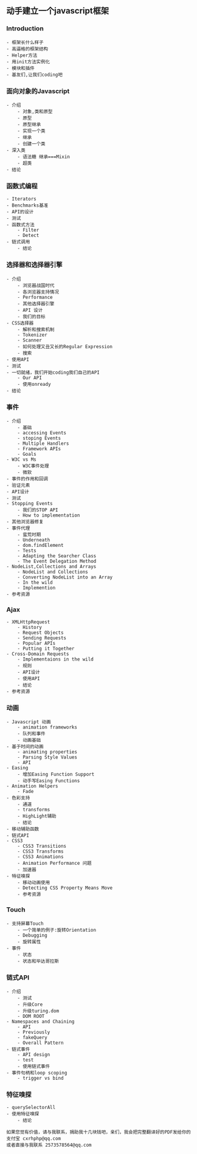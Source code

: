 ## 动手建立一个javascript框架

### Introduction
	- 框架长什么样子
	- 高逼格的框架结构
	- Helper方法
	- 用init方法实例化
	- 模块和插件
	- 基友们,让我们coding吧

### 面向对象的Javascript
	- 介绍
		- 对象,类和原型
		- 原型
		- 原型继承
		- 实现一个类
		- 继承
		- 创建一个类
	- 深入类
		- 语法糖 继承===Mixin
		- 超类
	- 结论
### 函数式编程
	- Iterators
	- Benchmarks基准
	- API的设计
	- 测试
	- 函数式方法
		- Filter
		- Detect
	- 链式调用
		- 结论
### 选择器和选择器引擎
	- 介绍
		- 浏览器战国时代
		- 各浏览器支持情况
		- Performance
		- 其他选择器引擎
		- API 设计
		- 我们的目标
	- CSS选择器
		- 解析和搜索机制
		- Tokenizer
		- Scanner
		- 如何处理又丑又长的Regular Expression
		- 搜索
	- 使用API
	- 测试
	- 一切就绪，我们开始coding我们自己的API
		- Our API
		- 使用onready
	- 结论
### 事件
	- 介绍
		- 基础
		- accessing Events
		- stoping Events
		- Multiple Handlers
		- Framework APIs
		- Goals
	- W3C vs Ms
		- W3C事件处理
		- 微软
	- 事件的作用和回调
	- 验证元素
	- API设计
	- 测试
	- Stopping Events
		- 我们的STOP API
		- How to implementation
	- 其他浏览器修复
	- 事件代理
		- 蛮荒时期
		- Underneath
		- dom.findElement
		- Tests
		- Adapting the Searcher Class
		- The Event Delegation Method
	- NodeList,Collections and Arrays
		- NodeList and Collections
		- Converting NodeList into an Array
		- In the wild
		- Implemention
	- 参考资源
### Ajax
	- XMLHttpRequest
		- History
		- Request Objects 
		- Sending Requests
		- Popular APIs
		- Putting it Together
	- Cross-Domain Requests
		- Implementaions in the wild
		- 规则
		- API设计
		- 使用API
		- 结论
	- 参考资源
### 动画
	- Javascript 动画
		- animation frameworks
		- 队列和事件
		- 动画基础
	- 基于时间的动画
		- animating properties
		- Parsing Style Values
		- API
	- Easing
		- 增加Easing Function Support
		- 动手写Easing Functions
	- Animation Helpers
		- Fade
	- 色彩支持
		- 通道
		- transforms
		- HighLight辅助
		- 结论
	- 移动辅助函数
	- 链式API
	- CSS3
		- CSS3 Transitions
		- CSS3 Transforms
		- CSS3 Animations
		- Animation Performance 问题
		- 加速器
	- 特征嗅探
		- 移动动画使用
		- Detecting CSS Property Means Move
		- 参考资源
### Touch
	- 支持屏幕Touch
		- 一个简单的例子:旋转Orientation
		- Debugging 
		- 旋转属性
	- 事件
		- 状态
		- 状态和毕达哥拉斯
### 链式API
	- 介绍
		- 测试
		- 升级Core
		- 升级turing.dom
		- DOM ROOT
	- Namespaces and Chaining 
		- API
		- Previously
		- fakeQuery
		- Overall Pattern
	- 链式事件
		- API design
		- test
		- 使用链式事件
	- 事件句柄和loop scoping
		- trigger vs bind
### 特征嗅探
	- querySelectorAll
	- 使用特征嗅探
		- 结论

```
如果您觉有价值，请与我联系，捐助我十几块钱吧，亲们，我会把完整翻译好的PDF发给你的
支付宝 cxrhphp@qq.com
或者直接与我联系 2573578564@qq.com
```
